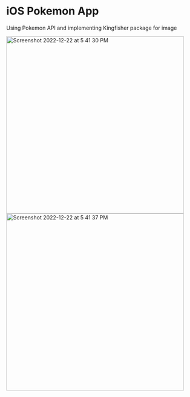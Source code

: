 # iOS Pokemon App

Using Pokemon API and implementing Kingfisher package for image

<img width="469" alt="Screenshot 2022-12-22 at 5 41 30 PM" src="https://user-images.githubusercontent.com/34000732/209132460-8237aae9-338c-4e7e-938a-24cac12d876d.png">

<img width="469" alt="Screenshot 2022-12-22 at 5 41 37 PM" src="https://user-images.githubusercontent.com/34000732/209132467-12de75b6-35b7-42c1-9afa-cae1a3941636.png">
